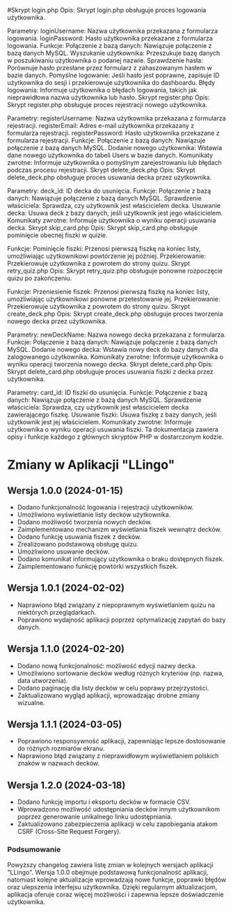 #Skrypt login.php
Opis:
Skrypt login.php obsługuje proces logowania użytkownika.

Parametry:
loginUsername: Nazwa użytkownika przekazana z formularza logowania.
loginPassword: Hasło użytkownika przekazane z formularza logowania.
Funkcje:
Połączenie z bazą danych: Nawiązuje połączenie z bazą danych MySQL.
Wyszukanie użytkownika: Przeszukuje bazę danych w poszukiwaniu użytkownika o podanej nazwie.
Sprawdzenie hasła: Porównuje hasło przesłane przez formularz z zahaszowanym hasłem w bazie danych.
Pomyślne logowanie: Jeśli hasło jest poprawne, zapisuje ID użytkownika do sesji i przekierowuje użytkownika do dashboardu.
Błędy logowania: Informuje użytkownika o błędach logowania, takich jak nieprawidłowa nazwa użytkownika lub hasło.
Skrypt register.php
Opis:
Skrypt register.php obsługuje proces rejestracji nowego użytkownika.

Parametry:
registerUsername: Nazwa użytkownika przekazana z formularza rejestracji.
registerEmail: Adres e-mail użytkownika przekazany z formularza rejestracji.
registerPassword: Hasło użytkownika przekazane z formularza rejestracji.
Funkcje:
Połączenie z bazą danych: Nawiązuje połączenie z bazą danych MySQL.
Dodanie nowego użytkownika: Wstawia dane nowego użytkownika do tabeli Users w bazie danych.
Komunikaty zwrotne: Informuje użytkownika o pomyślnym zarejestrowaniu lub błędach podczas procesu rejestracji.
Skrypt delete_deck.php
Opis:
Skrypt delete_deck.php obsługuje proces usuwania decka przez użytkownika.

Parametry:
deck_id: ID decka do usunięcia.
Funkcje:
Połączenie z bazą danych: Nawiązuje połączenie z bazą danych MySQL.
Sprawdzenie właściciela: Sprawdza, czy użytkownik jest właścicielem decka.
Usuwanie decka: Usuwa deck z bazy danych, jeśli użytkownik jest jego właścicielem.
Komunikaty zwrotne: Informuje użytkownika o wyniku operacji usuwania decka.
Skrypt skip_card.php
Opis:
Skrypt skip_card.php obsługuje pominięcie obecnej fiszki w quizie.

Funkcje:
Pominięcie fiszki: Przenosi pierwszą fiszkę na koniec listy, umożliwiając użytkownikowi powtórzenie jej później.
Przekierowanie: Przekierowuje użytkownika z powrotem do strony quizu.
Skrypt retry_quiz.php
Opis:
Skrypt retry_quiz.php obsługuje ponowne rozpoczęcie quizu po zakończeniu.

Funkcje:
Przeniesienie fiszek: Przenosi pierwszą fiszkę na koniec listy, umożliwiając użytkownikowi ponowne przetestowanie jej.
Przekierowanie: Przekierowuje użytkownika z powrotem do strony quizu.
Skrypt create_deck.php
Opis:
Skrypt create_deck.php obsługuje proces tworzenia nowego decka przez użytkownika.

Parametry:
newDeckName: Nazwa nowego decka przekazana z formularza.
Funkcje:
Połączenie z bazą danych: Nawiązuje połączenie z bazą danych MySQL.
Dodanie nowego decka: Wstawia nowy deck do bazy danych dla zalogowanego użytkownika.
Komunikaty zwrotne: Informuje użytkownika o wyniku operacji tworzenia nowego decka.
Skrypt delete_card.php
Opis:
Skrypt delete_card.php obsługuje proces usuwania fiszki z decka przez użytkownika.

Parametry:
card_id: ID fiszki do usunięcia.
Funkcje:
Połączenie z bazą danych: Nawiązuje połączenie z bazą danych MySQL.
Sprawdzenie właściciela: Sprawdza, czy użytkownik jest właścicielem decka zawierającego fiszkę.
Usuwanie fiszki: Usuwa fiszkę z bazy danych, jeśli użytkownik jest jej właścicielem.
Komunikaty zwrotne: Informuje użytkownika o wyniku operacji usuwania fiszki.
Ta dokumentacja zawiera opisy i funkcje każdego z głównych skryptów PHP w dostarczonym kodzie.



# Zmiany w Aplikacji "LLingo"

## Wersja 1.0.0 (2024-01-15)

- Dodano funkcjonalność logowania i rejestracji użytkowników.
- Umożliwiono wyświetlanie listy decków użytkownika.
- Dodano możliwość tworzenia nowych decków.
- Zaimplementowano mechanizm wyświetlania fiszek wewnątrz decków.
- Dodano funkcję usuwania fiszek z decków.
- Zrealizowano podstawową obsługę quizu.
- Umożliwiono usuwanie decków.
- Dodano komunikat informujący użytkownika o braku dostępnych fiszek.
- Zaimplementowano funkcję powtórki wszystkich fiszek.

## Wersja 1.0.1 (2024-02-02)

- Naprawiono błąd związany z niepoprawnym wyświetlaniem quizu na niektórych przeglądarkach.
- Poprawiono wydajność aplikacji poprzez optymalizację zapytań do bazy danych.

## Wersja 1.1.0 (2024-02-20)

- Dodano nową funkcjonalność: możliwość edycji nazwy decka.
- Umożliwiono sortowanie decków według różnych kryteriów (np. nazwa, data utworzenia).
- Dodano paginację dla listy decków w celu poprawy przejrzystości.
- Zaktualizowano wygląd aplikacji, wprowadzając drobne zmiany wizualne.

## Wersja 1.1.1 (2024-03-05)

- Poprawiono responsywność aplikacji, zapewniając lepsze dostosowanie do różnych rozmiarów ekranu.
- Naprawiono błąd związany z nieprawidłowym wyświetlaniem polskich znaków w nazwach decków.

## Wersja 1.2.0 (2024-03-18)

- Dodano funkcję importu i eksportu decków w formacie CSV.
- Wprowadzono możliwość udostępniania decków innym użytkownikom poprzez generowanie unikalnego linku udostępniania.
- Zaktualizowano zabezpieczenia aplikacji w celu zapobiegania atakom CSRF (Cross-Site Request Forgery).

### Podsumowanie

Powyższy changelog zawiera listę zmian w kolejnych wersjach aplikacji "LLingo". Wersja 1.0.0 obejmuje podstawową funkcjonalność aplikacji, natomiast kolejne aktualizacje wprowadzają nowe funkcje, poprawki błędów oraz ulepszenia interfejsu użytkownika. Dzięki regularnym aktualizacjom, aplikacja oferuje coraz więcej możliwości i zapewnia lepsze doświadczenie użytkownika.





